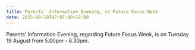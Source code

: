 ```yaml
---
title: Parents’ Information Evening, re Future Focus Week
date: 2025-08-19T07:07:00+12:00
---
```

Parents’ Information Evening, regarding Future Focus Week, is on Tuesday 19 August from 5.00pm - 6.30pm.

